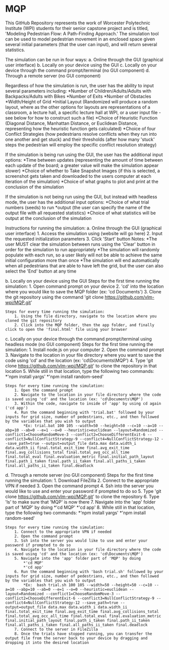 # MQP

This GitHub Repository represents the work of Worcester Polytechnic Institute (WPI) students for their senior capstone project and is titled, 'Modeling Pedestrian Flow: A Path-Finding Approach.'  The simulation tool can be used to model pedestrian movement in an enclosed space given several initial parameters (that the user can input), and will return several statistics.

The simulation can be run in four ways:
a. Online through the GUI (graphical user interface)
b. Locally on your device using the GUI
c. Locally on your device through the command prompt/terminal (no GUI component)
d. Through a remote server (no GUI component)

Regardless of how the simulation is run, the user has the ability to input several parameters including:
*Number of Children/Adults/Adults with Backpacks/Adults with Bikes
*Number of Exits
*Number of Obstacles
*Width/Height of Grid
*Initial Layout (Randomized will produce a random layout, where as the other options for layouts are representations of a classroom, a lecture hall, a specific lecture hall at WPI, or a user input file - see below for how to construct such a file)
*Choice of Heuristic Function (Diagonal Distance, Manhattan Distance, or Euclidean Distance, representing how the heuristic function gets calculated)
*Choice of four Conflict Strategies (how pedestrians resolve conflicts when they run into one another and get stuck) and their thresholds (after how many 'stuck' steps the pedestrian will employ the specific conflict resolution strategy)

If the simulation is being run using the GUI, the user has the additional input options:
*Time between updates (representing the amount of time between each update of the board; a greater value will make the simulation appear slower)
*Choice of whether to Take Snapshot Images (if this is selected, a screenshot gets taken and downloaded to the users computer at each iteration of the simulation)
*Choice of what graphs to plot and print at the conclusion of the simulation

If the simulation is not being run using the GUI, but instead with headless mode, the user has the additional input options:
*Choice of what trial numbers (seeds) to run
*output (the user can specify the name of the output file with all requested statistics)
*Choice of what statistics will be output at the conclusion of the simulation

Instructions for running the simulation:
a. Online through the GUI (graphical user interface)
	1. Access the simulation using (website will go here)
	2. Input the requested initialization parameters
	3. Click 'Start' button
	Notes:
		*The user MUST clear the simulation between runs using the 'Clear' button in order for the simulation to run appropriately
		*The simulation will randomly populate with each run, so a user likely will not be able to achieve the same initial configuration more than once
		*The simulation will end automatically when all pedestrians that are able to have left the grid, but the user can also select the 'End' button at any time


b. Locally on your device using the GUI
	Steps for the first time running the simulation:
		1. Open command prompt on your device
		2. 'cd' into the location where you would like to save the MQP folder (ex: 'cd Documents')
		3. Clone the git repository using the command 'git clone https://github.com/vlm-wpi/MQP.git'
		
	Steps for every time running the simulation:
		1. Using the file directory, navigate to the location where you cloned the git repository
		2. Click into the MQP folder, then the app folder, and finally click to open the 'final.html' file using your browser


c. Locally on your device through the command prompt/terminal using headless mode (no GUI component)
	Steps for the first time running the simulation:
		1. Install node.js on your computer
		2. Open the command prompt
		3. Navigate to the location in your file directory where you want to save the code using 'cd' and the location (ex: 'cd\Documents\MQP') 
		4. Type 'git clone https://github.com/vlm-wpi/MQP.git' to clone the repository in that location
		5. While still in that location, type the following two commands:
			*'npm install yargs'
			*'npm install random-seed'

	Steps for every time running the simulation:
		1. Open the command prompt
		2. Navigate to the location in your file directory where the code is saved using 'cd' and the location (ex: 'cd\Documents\MQP')
		3. Within the code, navigate to inside of 'app' by using cd again ('cd app')
		4. Run the command beginning with 'trial.bat' followed by your inputs for grid size, number of pedestrians, etc., and then followed by the variables that you wish to output
			*Ex: trial.bat 100 105 --width=50 --height=50 --c=10 --a=10 --abp=10 --ab=0 --e=1 --o=0 --heuristic=euclidean --layout=Randomized --conflict1=ChooseRandomMove-3 --conflict2=ChooseDifferentExit-6 --conflict3=NullConflictStrategy-9 --conflict4=NullConflictStrategy-12 --save_path=true --output=output_file data.max data.width_i data.width_ii final.total_exit_time final.avg_exit_time final.avg_collisions_total final.total_avg_occ_all_time final.total_eval final.evaluation_metric final.initial_path_layout final.path_i_taken final.path_ii_taken final.all_paths_i_taken final.all_paths_ii_taken final.deadlock


d. Through a remote server (no GUI component)
	Steps for the first time running the simulation:
		1. Download FileZilla
		2. Connect to the appropriate VPN if needed
		3. Open the command prompt
		4. Ssh into the server you would like to use and enter your password if prompted to do so
		5. Type 'git clone https://github.com/vlm-wpi/MQP.git' to clone the repository
		6. Type 'ls' to make sure that 'MQP' is now there 
		7. Navigate into the 'app' folder part of 'MQP' by doing
			*'cd MQP'
			*'cd app'
		8. While still in that location, type the following two commands:
			*'npm install yargs'
			*'npm install random-seed'

	Steps for every time running the simulation:
		1. Connect to the appropriate VPN if needed
		2. Open the command prompt 
		3. Ssh into the server you would like to use and enter your password if prompted to do so
		4. Navigate to the location in your file directory where the code is saved using 'cd' and the location (ex: 'cd\Documents\MQP')
		5. Navigate into the 'app' folder part of 'MQP' by doing
			*'cd MQP'
			*'cd app'
		6. Run the command beginning with 'bash trial.sh' followed by your inputs for grid size, number of pedestrians, etc., and then followed by the variables that you wish to output
			*Ex:  bash trial.sh 100 105 --width=50 --height=50 --c=10 --a=10 --abp=10 --ab=0 --e=1 --o=0 --heuristic=euclidean --layout=Randomized --conflict1=ChooseRandomMove-3 --conflict2=ChooseDifferentExit-6 --conflict3=NullConflictStrategy-9 --conflict4=NullConflictStrategy-12 --save_path=true --output=output_file data.max data.width_i data.width_ii final.total_exit_time final.avg_exit_time final.avg_collisions_total final.total_avg_occ_all_time final.total_eval final.evaluation_metric final.initial_path_layout final.path_i_taken final.path_ii_taken final.all_paths_i_taken final.all_paths_ii_taken final.deadlock
		7. Connect to the server in FileZilla
		8. Once the trials have stopped running, you can transfer the output file from the server back to your device by dragging and dropping it into the desired location

